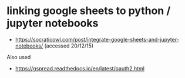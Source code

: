 # linking google sheets to python / jupyter notebooks

- https://socraticowl.com/post/integrate-google-sheets-and-jupyter-notebooks/ (accessed 20/12/15)

Also used
- https://gspread.readthedocs.io/en/latest/oauth2.html
